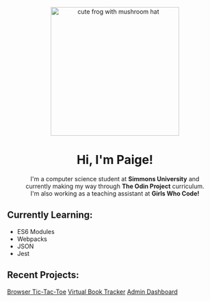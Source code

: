 <div align="center">
<img width="300" alt="cute frog with mushroom hat" src="https://i.etsystatic.com/23664421/r/il/422092/3041215647/il_fullxfull.3041215647_5y7j.jpg">


<h1>Hi, I'm Paige!</h1>
<p>I'm a computer science student at <strong>Simmons University</strong> and <br>currently making my way through <strong>The Odin Project</strong> curriculum. <br>I'm also working as a teaching assistant at <strong>Girls Who Code!</strong></p>
</div>

<div align="left">
<h2>Currently Learning:</h2>
<ul>
  <li>ES6 Modules</li>
  <li>Webpacks</li>
  <li>JSON</li>
  <li>Jest</li>
</ul>

<h2>Recent Projects:</h2>
<a href="https://github.com/paigethompson150/browser-tic-tac-toe">Browser Tic-Tac-Toe</a>
<a href="https://github.com/paigethompson150/library">Virtual Book Tracker</a>
<a href="https://github.com/paigethompson150/admin-dashboard">Admin Dashboard</a>
</div>

<!---
paigethompson150/paigethompson150 is a ✨ special ✨ repository because its `README.md` (this file) appears on your GitHub profile.
You can click the Preview link to take a look at your changes.
--->

